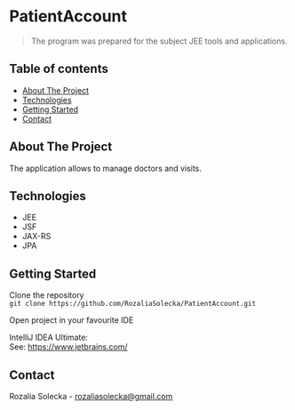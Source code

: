 # PatientAccount
> The program was prepared for the subject JEE tools and applications.
## Table of contents
* [About The Project](#about-the-project)
* [Technologies](#technologies)
* [Getting Started](#getting-started)
* [Contact](#contact)

## About The Project

The application allows to manage doctors and visits.
## Technologies
* JEE 
* JSF
* JAX-RS
* JPA

## Getting Started
Clone the repository  
`git clone https://github.com/RozaliaSolecka/PatientAccount.git`  
  
Open project in your favourite IDE
  
IntelliJ IDEA Ultimate:  
See: https://www.jetbrains.com/

## Contact
Rozalia Solecka - rozaliasolecka@gmail.com
